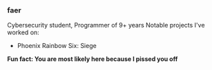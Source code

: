 ### faer
Cybersecurity student, Programmer of 9+ years
Notable projects I've worked on:
   - Phoenix Rainbow Six: Siege


**Fun fact: You are most likely here because I pissed you off**
